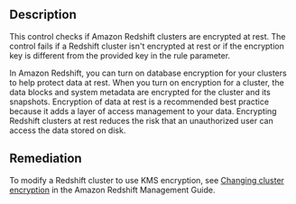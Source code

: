## Description

This control checks if Amazon Redshift clusters are encrypted at rest. The control fails if a Redshift cluster isn't encrypted at rest or if the encryption key is different from the provided key in the rule parameter.

In Amazon Redshift, you can turn on database encryption for your clusters to help protect data at rest. When you turn on encryption for a cluster, the data blocks and system metadata are encrypted for the cluster and its snapshots. Encryption of data at rest is a recommended best practice because it adds a layer of access management to your data. Encrypting Redshift clusters at rest reduces the risk that an unauthorized user can access the data stored on disk.

## Remediation

To modify a Redshift cluster to use KMS encryption, see [Changing cluster encryption](https://docs.aws.amazon.com/redshift/latest/mgmt/changing-cluster-encryption.html) in the Amazon Redshift Management Guide.